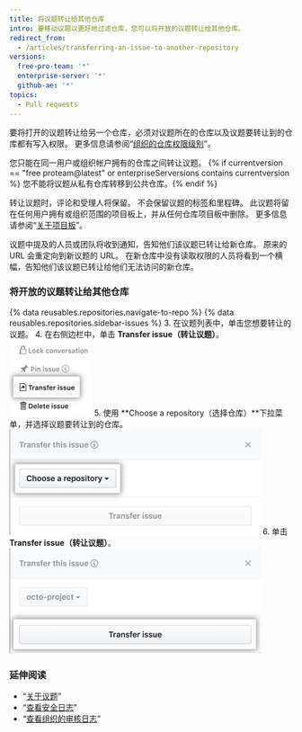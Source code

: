 ```yaml
---
title: 将议题转让给其他仓库
intro: 要移动议题以更好地过滤仓库，您可以将开放的议题转让给其他仓库。
redirect_from:
  - /articles/transferring-an-issue-to-another-repository
versions:
  free-pro-team: '*'
  enterprise-server: '*'
  github-ae: '*'
topics:
  - Pull requests
---
```


要将打开的议题转让给另一个仓库，必须对议题所在的仓库以及议题要转让到的仓库都有写入权限。 更多信息请参阅“[组织的仓库权限级别](/articles/repository-permission-levels-for-an-organization)”。

您只能在同一用户或组织帐户拥有的仓库之间转让议题。 {% if currentversion == "free proteam@latest" or enterpriseServersions contains currentversion %} 您不能将议题从私有仓库转移到公共仓库。{% endif %}

转让议题时，评论和受理人将保留。 不会保留议题的标签和里程碑。 此议题将留在任何用户拥有或组织范围的项目板上，并从任何仓库项目板中删除。 更多信息请参阅“[关于项目板](/articles/about-project-boards)”。

议题中提及的人员或团队将收到通知，告知他们该议题已转让给新仓库。 原来的 URL 会重定向到新议题的 URL。 在新仓库中没有读取权限的人员将看到一个横幅，告知他们该议题已转让给他们无法访问的新仓库。

### 将开放的议题转让给其他仓库

{% data reusables.repositories.navigate-to-repo %}
{% data reusables.repositories.sidebar-issues %}
3. 在议题列表中，单击您想要转让的议题。
4. 在右侧边栏中，单击 **Transfer issue（转让议题）**。 ![转让议题的按钮](/assets/images/help/repository/transfer-issue.png)
5. 使用 **Choose a repository（选择仓库）**下拉菜单，并选择议题要转让到的仓库。 ![选择仓库选择](/assets/images/help/repository/choose-a-repository.png)
6. 单击 **Transfer issue（转让议题）**。 ![转让议题按钮](/assets/images/help/repository/transfer-issue-button.png)

### 延伸阅读

- “[关于议题](/articles/about-issues)”
- “[查看安全日志](/articles/reviewing-your-security-log)”
- “[查看组织的审核日志](/articles/reviewing-the-audit-log-for-your-organization)”
